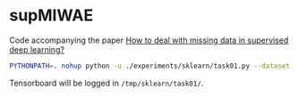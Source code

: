 # supMIWAE
Code accompanying the paper [How to deal with missing data in supervised deep learning?](https://openreview.net/pdf?id=J7b4BCtDm4)

```bash
PYTHONPATH=. nohup python -u ./experiments/sklearn/task01.py --dataset half-moons --model supMIWAE --reps 5 --gpu "0" > log.log &
```
Tensorboard will be logged in `/tmp/sklearn/task01/`.
